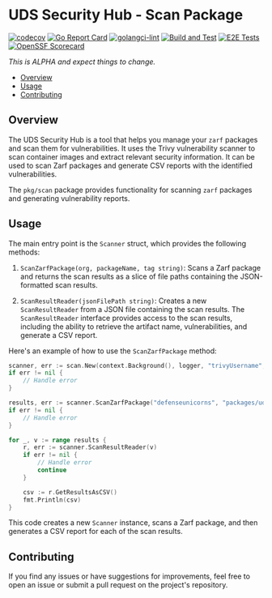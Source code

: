 
# UDS Security Hub - Scan Package
[![codecov](https://codecov.io/gh/defenseunicorns/uds-security-hub/graph/badge.svg?token=WEEJUGX5VA)](https://codecov.io/gh/defenseunicorns/uds-security-hub)
[![Go Report Card](https://goreportcard.com/badge/github.com/defenseunicorns/uds-security-hub)](https://goreportcard.com/report/github.com/defenseunicorns/uds-security-hub)
[![golangci-lint](https://github.com/defenseunicorns/uds-security-hub/actions/workflows/lint.yaml/badge.svg)](https://github.com/defenseunicorns/uds-security-hub/actions/workflows/lint.yaml)
[![Build and Test](https://github.com/defenseunicorns/uds-security-hub/actions/workflows/build.yaml/badge.svg)](https://github.com/defenseunicorns/uds-security-hub/actions/workflows/build.yaml)
[![E2E Tests](https://github.com/defenseunicorns/uds-security-hub/actions/workflows/test.yaml/badge.svg)](https://github.com/defenseunicorns/uds-security-hub/actions/workflows/test.yaml)
[![OpenSSF Scorecard](https://api.scorecard.dev/projects/github.com/defenseunicorns/uds-security-hub/badge)](https://scorecard.dev/viewer/?uri=github.com/defenseunicorns/uds-security-hub)

_This is ALPHA and expect things to change._

- [Overview](#overview)
- [Usage](#usage)
- [Contributing](#contributing)

## Overview
The UDS Security Hub is a tool that helps you manage your `zarf` packages and scan them for vulnerabilities. It uses the Trivy vulnerability scanner to scan container images and extract relevant security information. It can be used to scan Zarf packages and generate CSV reports with the identified vulnerabilities.


The `pkg/scan` package provides functionality for scanning `zarf` packages and generating vulnerability reports.

## Usage

The main entry point is the `Scanner` struct, which provides the following methods:

1. `ScanZarfPackage(org, packageName, tag string)`: Scans a Zarf package and returns the scan results as a slice of file paths containing the JSON-formatted scan results.

2. `ScanResultReader(jsonFilePath string)`: Creates a new `ScanResultReader` from a JSON file containing the scan results. The `ScanResultReader` interface provides access to the scan results, including the ability to retrieve the artifact name, vulnerabilities, and generate a CSV report.

Here's an example of how to use the `ScanZarfPackage` method:

```go
scanner, err := scan.New(context.Background(), logger, "trivyUsername", "trivyPassword", "ghcrToken") // username and password to connect to example registry1
if err != nil {
    // Handle error
}

results, err := scanner.ScanZarfPackage("defenseunicorns", "packages/uds/gitlab-runner", "16.10.0-uds.0-upstream")
if err != nil {
    // Handle error
}

for _, v := range results {
    r, err := scanner.ScanResultReader(v)
    if err != nil {
        // Handle error
        continue
    }

    csv := r.GetResultsAsCSV()
    fmt.Println(csv)
}
```

This code creates a new `Scanner` instance, scans a Zarf package, and then generates a CSV report for each of the scan results.

## Contributing

If you find any issues or have suggestions for improvements, feel free to open an issue or submit a pull request on the project's repository.
